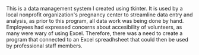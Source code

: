 This is a data management system I created using tkinter. It is used by a local nonprofit organization's pregnancy center to streamline data entry and analysis, as prior to this program,
all data work was being done by hand. Employees had expressed concerns about accesibility of volunteers, as many were wary of using Excel. Therefore, there was a need to
create a program that connected to an Excel spreadhsheet that could then be used by professional staff members.
